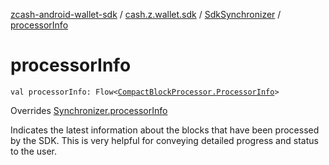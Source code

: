 [zcash-android-wallet-sdk](../../index.md) / [cash.z.wallet.sdk](../index.md) / [SdkSynchronizer](index.md) / [processorInfo](./processor-info.md)

# processorInfo

`val processorInfo: Flow<`[`CompactBlockProcessor.ProcessorInfo`](../../cash.z.wallet.sdk.block/-compact-block-processor/-processor-info/index.md)`>`

Overrides [Synchronizer.processorInfo](../-synchronizer/processor-info.md)

Indicates the latest information about the blocks that have been processed by the SDK. This
is very helpful for conveying detailed progress and status to the user.

